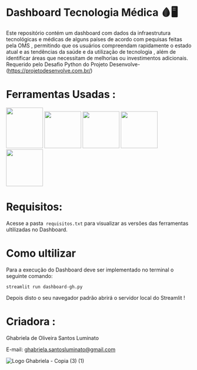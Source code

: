 # Dashboard Tecnologia Médica 🩸🖥️
Este repositório contém um dashboard com dados  da infraestrutura tecnológicas e médicas de alguns países de acordo com pequisas feitas pela OMS , permitindo que os usuários compreendam rapidamente o estado atual e as tendências da saúde e da utilização de tecnologia , além de identificar áreas que necessitam de melhorias ou investimentos adicionais. Requerido pelo Desafio Python do Projeto Desenvolve- (https://projetodesenvolve.com.br/) 

# Ferramentas Usadas :
 <img src="https://cdn.jsdelivr.net/gh/devicons/devicon@latest/icons/python/python-original-wordmark.svg" height=110 width=100 /> <img src="https://cdn.jsdelivr.net/gh/devicons/devicon@latest/icons/streamlit/streamlit-plain-wordmark.svg" height=100 width=100 /> 
 <img src="https://cdn.jsdelivr.net/gh/devicons/devicon@latest/icons/pandas/pandas-original-wordmark.svg" height=100 width=100/>  <img src="https://cdn.jsdelivr.net/gh/devicons/devicon@latest/icons/plotly/plotly-original-wordmark.svg" height=100 width=100/> <img src="https://cdn.jsdelivr.net/gh/devicons/devicon@latest/icons/anaconda/anaconda-original-wordmark.svg" height=100 width=100/>  
# Requisitos:
Acesse a pasta```
requisitos.txt```
                 para visualizar as versões das ferramentas ultilizadas no Dashboard.
   
# Como ultilizar
 Para a execução do Dashboard deve ser implementado no terminal o seguinte comando:
```
streamlit run dashboard-gh.py
```
Depois disto o seu navegador padrão abrirá o servidor local do Streamlit !

# Criadora :

Ghabriela de Oliveira Santos Luminato

E-mail: ghabriela.santosluminato@gmail.com</a>

![Logo Ghabriela - Copia (3) (1)](https://github.com/Ghabriela-Luminato/Dashbaord-Tecnologia-Medica-/assets/153844509/7a911300-8937-4c88-9a44-ca5a31fd434d)

